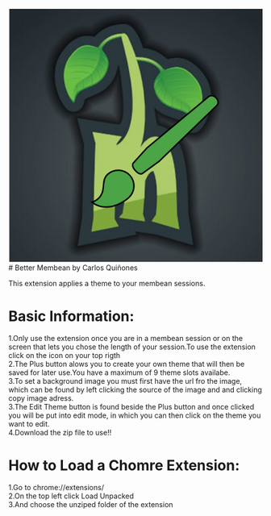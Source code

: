 <img src = "https://github.com/CarlosQR/betterMembean/blob/main/images/Icon.PNG"># Better Membean by Carlos Quiñones


This extension applies a theme to your membean sessions.<br/>

# Basic Information:

1.Only use the extension once you are in a membean session or on the screen that lets you chose the length of your session.To use the extension click on the icon on your top rigth <br /> 
2.The Plus button alows you to create your own theme that will then be saved for later use.You have a maximum of 9 theme slots availabe. <br /> 
3.To set a background image you must first have the url fro the image, which can be found by left clicking the source of the image and and clicking copy image adress. <br /> 
3.The Edit Theme button is found beside the Plus button and once clicked you will be put into edit mode, in which you can then click on the theme you want to edit.<br/>
4.Download the zip file to use!!


# How to Load a Chomre Extension:

1.Go to chrome://extensions/<br /> 
2.On the top left click Load Unpacked <br /> 
3.And choose the unziped folder of the extension

